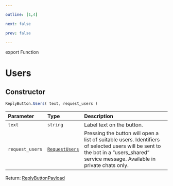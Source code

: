 ```yaml
---

outline: [1,4]

next: false

prev: false

---
```


export Function
# Users

## Constructor
 ```ts
 ReplyButton.Users( text, request_users )
 ```
 
 | Parameter | Type | Description |
| :--- | :--- | :--- |
| `text` | `string` | Label text on the button. |
| `request_users` | [`RequestUsers`](../../../interfaces/RequestUsers.md) | Pressing the button will open a list of suitable users. Identifiers of selected users will be sent to the bot in a “users_shared” service message. Available in private chats only. |

Return: [ReplyButtonPayload](../../../interfaces/ReplyButtonPayload.md)
